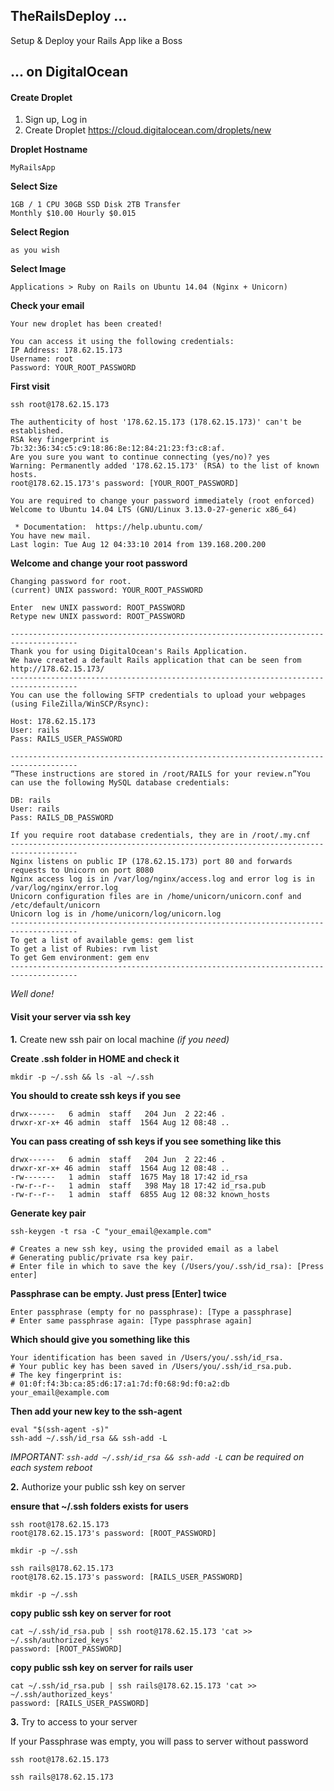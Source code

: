 ## TheRailsDeploy ...

Setup & Deploy your Rails App like a Boss

## ... on DigitalOcean

#### Create Droplet

1. Sign up, Log in
2. Create Droplet https://cloud.digitalocean.com/droplets/new

**Droplet Hostname**

```
MyRailsApp
```

**Select Size**

```
1GB / 1 CPU 30GB SSD Disk 2TB Transfer
Monthly $10.00 Hourly $0.015 
```

**Select Region**

```
as you wish
```

**Select Image**

```
Applications > Ruby on Rails on Ubuntu 14.04 (Nginx + Unicorn)
```

**Check your email**

```
Your new droplet has been created!

You can access it using the following credentials:
IP Address: 178.62.15.173
Username: root
Password: YOUR_ROOT_PASSWORD
```

**First visit**

```
ssh root@178.62.15.173
```

```
The authenticity of host '178.62.15.173 (178.62.15.173)' can't be established.
RSA key fingerprint is 7b:32:36:34:c5:c9:18:86:8e:12:84:21:23:f3:c8:af.
Are you sure you want to continue connecting (yes/no)? yes
Warning: Permanently added '178.62.15.173' (RSA) to the list of known hosts.
root@178.62.15.173's password: [YOUR_ROOT_PASSWORD]
```

```
You are required to change your password immediately (root enforced)
Welcome to Ubuntu 14.04 LTS (GNU/Linux 3.13.0-27-generic x86_64)

 * Documentation:  https://help.ubuntu.com/
You have new mail.
Last login: Tue Aug 12 04:33:10 2014 from 139.168.200.200
```

**Welcome and change your root password**

```
Changing password for root.
(current) UNIX password: YOUR_ROOT_PASSWORD

Enter  new UNIX password: ROOT_PASSWORD
Retype new UNIX password: ROOT_PASSWORD
```

```
-------------------------------------------------------------------------------------
Thank you for using DigitalOcean's Rails Application.
We have created a default Rails application that can be seen from http://178.62.15.173/
-------------------------------------------------------------------------------------
You can use the following SFTP credentials to upload your webpages (using FileZilla/WinSCP/Rsync):

Host: 178.62.15.173
User: rails
Pass: RAILS_USER_PASSWORD

-------------------------------------------------------------------------------------
“These instructions are stored in /root/RAILS for your review.n”You can use the following MySQL database credentials:

DB: rails
User: rails
Pass: RAILS_DB_PASSWORD

If you require root database credentials, they are in /root/.my.cnf
-------------------------------------------------------------------------------------
Nginx listens on public IP (178.62.15.173) port 80 and forwards requests to Unicorn on port 8080
Nginx access log is in /var/log/nginx/access.log and error log is in /var/log/nginx/error.log
Unicorn configuration files are in /home/unicorn/unicorn.conf and /etc/default/unicorn
Unicorn log is in /home/unicorn/log/unicorn.log
-------------------------------------------------------------------------------------
To get a list of available gems: gem list
To get a list of Rubies: rvm list
To get Gem environment: gem env
-------------------------------------------------------------------------------------
```

*Well done!*

#### Visit your server via ssh key

**1.** Create new ssh pair on local machine *(if you need)*

**Create .ssh folder in HOME and check it**

```
mkdir -p ~/.ssh && ls -al ~/.ssh
```

**You should to create ssh keys if you see**

```
drwx------   6 admin  staff   204 Jun  2 22:46 .
drwxr-xr-x+ 46 admin  staff  1564 Aug 12 08:48 ..
```

**You can pass creating of ssh keys if you see something like this**

```
drwx------   6 admin  staff   204 Jun  2 22:46 .
drwxr-xr-x+ 46 admin  staff  1564 Aug 12 08:48 ..
-rw-------   1 admin  staff  1675 May 18 17:42 id_rsa
-rw-r--r--   1 admin  staff   398 May 18 17:42 id_rsa.pub
-rw-r--r--   1 admin  staff  6855 Aug 12 08:32 known_hosts
```

**Generate key pair**

```
ssh-keygen -t rsa -C "your_email@example.com"

# Creates a new ssh key, using the provided email as a label
# Generating public/private rsa key pair.
# Enter file in which to save the key (/Users/you/.ssh/id_rsa): [Press enter]
```

**Passphrase can be empty. Just press [Enter] twice**

```
Enter passphrase (empty for no passphrase): [Type a passphrase]
# Enter same passphrase again: [Type passphrase again]
```

**Which should give you something like this**

```
Your identification has been saved in /Users/you/.ssh/id_rsa.
# Your public key has been saved in /Users/you/.ssh/id_rsa.pub.
# The key fingerprint is:
# 01:0f:f4:3b:ca:85:d6:17:a1:7d:f0:68:9d:f0:a2:db your_email@example.com
```

**Then add your new key to the ssh-agent**

```
eval "$(ssh-agent -s)"
ssh-add ~/.ssh/id_rsa && ssh-add -L
```

*IMPORTANT: `ssh-add ~/.ssh/id_rsa && ssh-add -L` can be required on each system reboot*

**2.** Authorize your public ssh key on server

**ensure that ~/.ssh folders exists for users**

```
ssh root@178.62.15.173
root@178.62.15.173's password: [ROOT_PASSWORD]

mkdir -p ~/.ssh
```

```
ssh rails@178.62.15.173
root@178.62.15.173's password: [RAILS_USER_PASSWORD]

mkdir -p ~/.ssh
```

**copy public ssh key on server for root**

```
cat ~/.ssh/id_rsa.pub | ssh root@178.62.15.173 'cat >> ~/.ssh/authorized_keys'
password: [ROOT_PASSWORD]
```

**copy public ssh key on server for  rails user**

```
cat ~/.ssh/id_rsa.pub | ssh rails@178.62.15.173 'cat >> ~/.ssh/authorized_keys'
password: [RAILS_USER_PASSWORD]
```

**3.** Try to access to your server

If your Passphrase was empty, you will pass to server without password

```
ssh root@178.62.15.173
```

```
ssh rails@178.62.15.173
```
